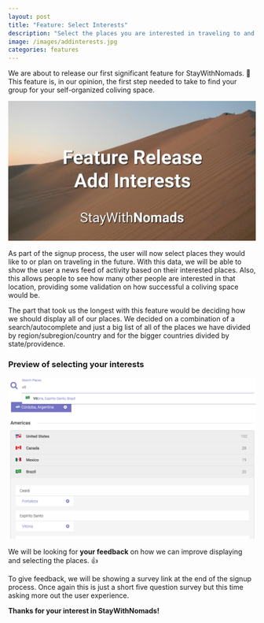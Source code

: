 ```yaml
---
layout: post
title: "Feature: Select Interests"
description: "Select the places you are interested in traveling to and start planning your coliving faster."
image: /images/addinterests.jpg
categories: features
---
```

We are about to release our first significant feature for StayWithNomads. 🚀 This feature is, in our opinion, the first step needed to take to find your group for your self-organized coliving space.

![StayWithNomads Select Interests Feature](/images/addinterests.jpg)

As part of the signup process, the user will now select places they would like to or plan on traveling in the future. With this data, we will be able to show the user a news feed of activity based on their interested places. Also, this allows people to see how many other people are interested in that location, providing some validation on how successful a coliving space would be.

The part that took us the longest with this feature would be deciding how we should display all of our places. We decided on a combination of a search/autocomplete and just a big list of all of the places we have divided by region/subregion/country and for the bigger countries divided by state/providence.

### Preview of selecting your interests
![Preview Of Select Interest To Places](/images/screenshots/interests_view.png)

We will be looking for **your feedback** on how we can improve displaying and selecting the places. 👍

To give feedback, we will be showing a survey link at the end of the signup process. Once again this is just a short five question survey but this time asking more out the user experience.

**Thanks for your interest in StayWithNomads!**


